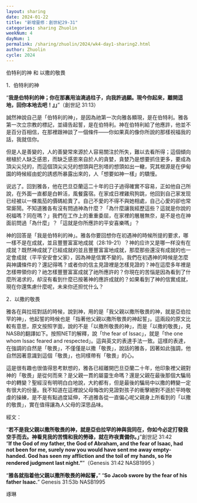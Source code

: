 ```yaml
---
layout: sharing
date: 2024-01-22
title: "新增靈修：創世紀29-31"
categories: sharing Zhuolin
weekNum: 4
dayNum: 1
permalink: /sharing/zhuolin/2024/wk4-day1-sharing2.html
author: Zhuolin
cycle: 2024
---  
```


伯特利的神 和 以撒的敬畏

1．伯特利的神

“**我是伯特利的神；你在那裏用油澆過柱子，向我許過願。現今你起來，離開這地，回你本地去吧！』」**”（創世記 31:13）

誠然神說自己是「伯特利的神」，是因為祂第一次向雅各顯現，是在伯特利。雅各第一次立宗教的標記，並禱告起誓，是在伯特利。神在伯特利給了他應許，他並不是百分百相信，在那裡跟神談了一個條件——你如果真的像你所說的那樣祝福我的話，我就信你。

但是人是善變的，人的善變常來源於人容易關注於所失，難以去看所得；這個傾向根植於人缺乏感恩，而缺乏感恩來自於人的貪婪，貪婪乃是想要抓住更多，要成為頂尖尖兒的，而這個頂尖尖兒的想頭與巴別塔的想頭如出一轍，究其根源是在伊甸園的時候經由蛇的誘惑所暴露出來的，人「想要如神一樣」的驕慢。

说远了。回到雅各，他在巴旦亞蘭這二十年的日子過得確實不容易，正如他自己所說，在外面一直都是白幹活，風餐露宿。在家成日裡雞飛狗跳，他回到自己家发现已经被以一棵風茄的價碼給賣了。自己不愛的不得不與她相處，自己心愛的卻也常常廝鬧。不知道雅各有沒有問過神為什麼？「為什麼讓我經歷這些？這就是你說的祝福嗎？同在嗎？」我們在工作上的重重委屈，在家裡的層層無奈，是不是也在神面前問過「為什麼」？「這就是你所應許的平安喜樂嗎」？

神的回答是「我是伯特利的神」。雅各你要回想你在初遇神的時候所提的要求，哪一樣不是在成就，並且豐豐富富地成就（28:19-21）？神的应许又是哪一样没有在成就？既然神成就了已經成就的並且豐豐富富地成就，那麼那些還沒有成就的也一定會成就（平平安安會父家），因為神是信實不變的。我們在初遇神的時候是怎麼與神講條件的？還記得嗎？或者你的信主見證裡是怎樣見證的？神在這麼多年裡是怎樣帶領你的？祂怎樣豐豐富富成就了祂所應許的？你現在的苦惱是因為看到了什麼所渴求的，却沒有看到什麼已按著神的應許成就的？如果看到了神的信實成就，現在你還焦慮什麼呢，未来你还担忧什么？

2．以撒的敬畏 

雅各在與拉班對話的時候，說到神，用的是「我父親以撒所敬畏的神，就是亞伯拉罕的神」，他起誓的時候也是「指著他父親以撒所敬畏的神起誓」。這兩段的原文比較有意思，原文按照字面，說的不是「以撒所敬畏的神」，而是「以撒的敬畏」，見NASB的翻譯如下。按照NET的解釋，說「the fear of Issac」，就是「the one whom Issac feared and respected」。這與英文的表達手法一致。這樣的表達，在強調的自然是「敬畏」，不僅僅是以撒「敬畏」，說話的雅各，因著如此強調，他自然因著意識到這個「敬畏」，也同樣帶有「敬畏」的心。

這是很有趣也很值得思考默想的，雅各已經離開巴旦亞蘭二十年，他印象裡父親對神的「敬畏」是從何而來？是父親一貫的屬靈生命嗎？還是父親在最後那個大騙局中的轉變？聖經沒有明明白白地說，大約都有，但是最後的騙局中以撒的轉變一定有很大的份量。我不知道在這裡說父母悔改的見證對孩子的衝擊絕對不遜於平時敬虔的操練，是不是有點過度延伸，不過雅各從一直偏心呢父親身上所看到的「以撒的敬畏」，實在值得讓為人父母的深思品味。

經文：

“**若不是我父親以撒所敬畏的神，就是亞伯拉罕的神與我同在，你如今必定打發我空手而去。神看見我的苦情和我的勞碌，就在昨夜責備你。」**”創世記 31:42  
“**If the God of my father, the God of Abraham, and the fear of Isaac, had not been for me, surely now you would have sent me away empty-handed. God has seen my affliction and the toil of my hands, so He rendered judgment last night.”**”（Genesis 31:42 NASB1995 ）

“**雅各就指着他父親以撒所敬畏的神起誓，**” “**So Jacob swore by the fear of his father Isaac.**”
Genesis 31:53b NASB1995

琢琳
